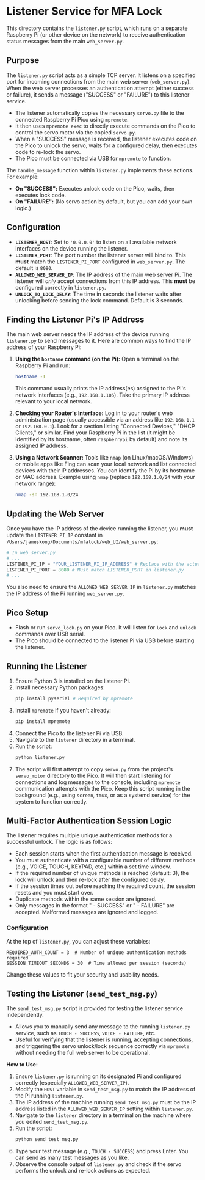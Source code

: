 # Listener Service for MFA Lock

This directory contains the `listener.py` script, which runs on a separate Raspberry Pi (or other device on the network) to receive authentication status messages from the main `web_server.py`.

## Purpose

The `listener.py` script acts as a simple TCP server. It listens on a specified port for incoming connections from the main web server (`web_server.py`). When the web server processes an authentication attempt (either success or failure), it sends a message ("SUCCESS" or "FAILURE") to this listener service.

- The listener automatically copies the necessary `servo.py` file to the connected Raspberry Pi Pico using `mpremote`.
- It then uses `mpremote exec` to directly execute commands on the Pico to control the servo motor via the copied `servo.py`.
- When a "SUCCESS" message is received, the listener executes code on the Pico to unlock the servo, waits for a configured delay, then executes code to re-lock the servo.
- The Pico must be connected via USB for `mpremote` to function.

The `handle_message` function within `listener.py` implements these actions. For example:
- **On "SUCCESS":** Executes unlock code on the Pico, waits, then executes lock code.
- **On "FAILURE":** (No servo action by default, but you can add your own logic.)

## Configuration

- **`LISTENER_HOST`**: Set to `'0.0.0.0'` to listen on all available network interfaces on the device running the listener.
- **`LISTENER_PORT`**: The port number the listener server will bind to. This **must** match the `LISTENER_PI_PORT` configured in `web_server.py`. The default is `8080`.
- **`ALLOWED_WEB_SERVER_IP`**: The IP address of the main web server Pi. The listener will *only* accept connections from this IP address. This **must** be configured correctly in `listener.py`.
- **`UNLOCK_TO_LOCK_DELAY`**: The time in seconds the listener waits after unlocking before sending the lock command. Default is 3 seconds.

## Finding the Listener Pi's IP Address

The main web server needs the IP address of the device running `listener.py` to send messages to it. Here are common ways to find the IP address of your Raspberry Pi:

1.  **Using the `hostname` command (on the Pi):**
    Open a terminal on the Raspberry Pi and run:
    ```bash
    hostname -I
    ```
    This command usually prints the IP address(es) assigned to the Pi's network interfaces (e.g., `192.168.1.105`). Take the primary IP address relevant to your local network.

2.  **Checking your Router's Interface:**
    Log in to your router's web administration page (usually accessible via an address like `192.168.1.1` or `192.168.0.1`). Look for a section listing "Connected Devices," "DHCP Clients," or similar. Find your Raspberry Pi in the list (it might be identified by its hostname, often `raspberrypi` by default) and note its assigned IP address.

3.  **Using a Network Scanner:**
    Tools like `nmap` (on Linux/macOS/Windows) or mobile apps like Fing can scan your local network and list connected devices with their IP addresses. You can identify the Pi by its hostname or MAC address.
    Example using `nmap` (replace `192.168.1.0/24` with your network range):
    ```bash
    nmap -sn 192.168.1.0/24
    ```

## Updating the Web Server

Once you have the IP address of the device running the listener, you **must** update the `LISTENER_PI_IP` constant in `/Users/jameskong/Documents/mfalock/web_UI/web_server.py`:

```python
# In web_server.py
# ...
LISTENER_PI_IP = "YOUR_LISTENER_PI_IP_ADDRESS" # Replace with the actual IP
LISTENER_PI_PORT = 8080 # Must match LISTENER_PORT in listener.py
# ...
```
You also need to ensure the `ALLOWED_WEB_SERVER_IP` in `listener.py` matches the IP address of the Pi running `web_server.py`.

## Pico Setup

- Flash or run `servo_lock.py` on your Pico. It will listen for `lock` and `unlock` commands over USB serial.
- The Pico should be connected to the listener Pi via USB before starting the listener.

## Running the Listener

1.  Ensure Python 3 is installed on the listener Pi.
2.  Install necessary Python packages:
    ```bash
    pip install pyserial # Required by mpremote
    ```
3.  Install `mpremote` if you haven't already:
    ```bash
    pip install mpremote
    ```
4.  Connect the Pico to the listener Pi via USB.
5.  Navigate to the `listener` directory in a terminal.
6.  Run the script:
    ```bash
    python listener.py
    ```
7.  The script will first attempt to copy `servo.py` from the project's `servo_motor` directory to the Pico. It will then start listening for connections and log messages to the console, including `mpremote` communication attempts with the Pico. Keep this script running in the background (e.g., using `screen`, `tmux`, or as a systemd service) for the system to function correctly.

## Multi-Factor Authentication Session Logic

The listener requires multiple unique authentication methods for a successful unlock. The logic is as follows:

- Each session starts when the first authentication message is received.
- You must authenticate with a configurable number of different methods (e.g., VOICE, TOUCH, KEYPAD, etc.) within a set time window.
- If the required number of unique methods is reached (default: 3), the lock will unlock and then re-lock after the configured delay.
- If the session times out before reaching the required count, the session resets and you must start over.
- Duplicate methods within the same session are ignored.
- Only messages in the format "<METHOD> - SUCCESS" or "<METHOD> - FAILURE" are accepted. Malformed messages are ignored and logged.

### Configuration

At the top of `listener.py`, you can adjust these variables:

```
REQUIRED_AUTH_COUNT = 3  # Number of unique authentication methods required
SESSION_TIMEOUT_SECONDS = 30  # Time allowed per session (seconds)
```

Change these values to fit your security and usability needs.

## Testing the Listener (`send_test_msg.py`)

The `send_test_msg.py` script is provided for testing the listener service independently.

- Allows you to manually send any message to the running `listener.py` service, such as `TOUCH - SUCCESS`, `VOICE - FAILURE`, etc.
- Useful for verifying that the listener is running, accepting connections, and triggering the servo unlock/lock sequence correctly via `mpremote` without needing the full web server to be operational.

**How to Use:**

1.  Ensure `listener.py` is running on its designated Pi and configured correctly (especially `ALLOWED_WEB_SERVER_IP`).
2.  Modify the `HOST` variable in `send_test_msg.py` to match the IP address of the Pi running `listener.py`.
3.  The IP address of the machine running `send_test_msg.py` must be the IP address listed in the `ALLOWED_WEB_SERVER_IP` setting within `listener.py`.
4.  Navigate to the `listener` directory in a terminal on the machine where you edited `send_test_msg.py`.
5.  Run the script:
    ```bash
    python send_test_msg.py
    ```
6.  Type your test message (e.g., `TOUCH - SUCCESS`) and press Enter. You can send as many test messages as you like.
7.  Observe the console output of `listener.py` and check if the servo performs the unlock and re-lock actions as expected.
